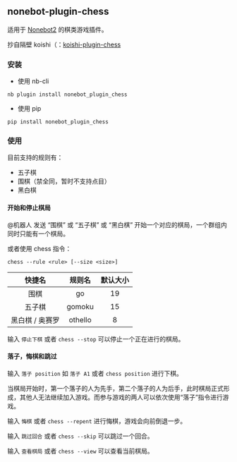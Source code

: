 ## nonebot-plugin-chess

适用于 [Nonebot2](https://github.com/nonebot/nonebot2) 的棋类游戏插件。

抄自隔壁 koishi（：[koishi-plugin-chess](https://github.com/koishijs/koishi-plugin-chess)


### 安装

- 使用 nb-cli

```
nb plugin install nonebot_plugin_chess
```

- 使用 pip

```
pip install nonebot_plugin_chess
```


### 使用

目前支持的规则有：

- 五子棋
- 围棋（禁全同，暂时不支持点目）
- 黑白棋

#### 开始和停止棋局

@机器人 发送 “围棋” 或 “五子棋” 或 “黑白棋” 开始一个对应的棋局，一个群组内同时只能有一个棋局。

或者使用 chess 指令：

```
chess --rule <rule> [--size <size>]
```

| 快捷名 | 规则名 | 默认大小 |
|:-:|:-:|:-:|
| 围棋 | go | 19 |
| 五子棋 | gomoku | 15 |
| 黑白棋 / 奥赛罗 | othello | 8 |

输入 `停止下棋` 或者 `chess --stop` 可以停止一个正在进行的棋局。

#### 落子，悔棋和跳过

输入 `落子 position` 如 `落子 A1` 或者 `chess position` 进行下棋。

当棋局开始时，第一个落子的人为先手，第二个落子的人为后手，此时棋局正式形成，其他人无法继续加入游戏。而参与游戏的两人可以依次使用“落子”指令进行游戏。

输入 `悔棋` 或者 `chess --repent` 进行悔棋，游戏会向前倒退一步。

输入 `跳过回合` 或者 `chess --skip` 可以跳过一个回合。

输入 `查看棋局` 或者 `chess --view` 可以查看当前棋局。
